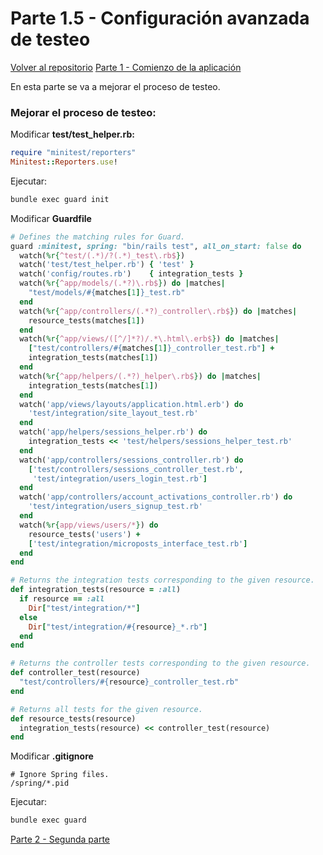 # Parte 1.5 - Configuración avanzada de testeo

[Volver al repositorio](https://github.com/Elolawyn/Rails5Tutorial/tree/master/README.md)
[Parte 1 - Comienzo de la aplicación](https://github.com/Elolawyn/Rails5Tutorial/tree/master/docs/01/README.md)

En esta parte se va a mejorar el proceso de testeo.

### Mejorar el proceso de testeo:

Modificar **test/test_helper.rb:**

```ruby
require "minitest/reporters"
Minitest::Reporters.use!
```

Ejecutar:

```bash
bundle exec guard init
```

Modificar **Guardfile**

```ruby
# Defines the matching rules for Guard.
guard :minitest, spring: "bin/rails test", all_on_start: false do
  watch(%r{^test/(.*)/?(.*)_test\.rb$})
  watch('test/test_helper.rb') { 'test' }
  watch('config/routes.rb')    { integration_tests }
  watch(%r{^app/models/(.*?)\.rb$}) do |matches|
    "test/models/#{matches[1]}_test.rb"
  end
  watch(%r{^app/controllers/(.*?)_controller\.rb$}) do |matches|
    resource_tests(matches[1])
  end
  watch(%r{^app/views/([^/]*?)/.*\.html\.erb$}) do |matches|
    ["test/controllers/#{matches[1]}_controller_test.rb"] +
    integration_tests(matches[1])
  end
  watch(%r{^app/helpers/(.*?)_helper\.rb$}) do |matches|
    integration_tests(matches[1])
  end
  watch('app/views/layouts/application.html.erb') do
    'test/integration/site_layout_test.rb'
  end
  watch('app/helpers/sessions_helper.rb') do
    integration_tests << 'test/helpers/sessions_helper_test.rb'
  end
  watch('app/controllers/sessions_controller.rb') do
    ['test/controllers/sessions_controller_test.rb',
     'test/integration/users_login_test.rb']
  end
  watch('app/controllers/account_activations_controller.rb') do
    'test/integration/users_signup_test.rb'
  end
  watch(%r{app/views/users/*}) do
    resource_tests('users') +
    ['test/integration/microposts_interface_test.rb']
  end
end

# Returns the integration tests corresponding to the given resource.
def integration_tests(resource = :all)
  if resource == :all
    Dir["test/integration/*"]
  else
    Dir["test/integration/#{resource}_*.rb"]
  end
end

# Returns the controller tests corresponding to the given resource.
def controller_test(resource)
  "test/controllers/#{resource}_controller_test.rb"
end

# Returns all tests for the given resource.
def resource_tests(resource)
  integration_tests(resource) << controller_test(resource)
end
```

Modificar **.gitignore**

```
# Ignore Spring files.
/spring/*.pid
```

Ejecutar:

```bash
bundle exec guard
```

[Parte 2 - Segunda parte](https://github.com/Elolawyn/Rails5Tutorial/tree/master/docs/02/README.md)
